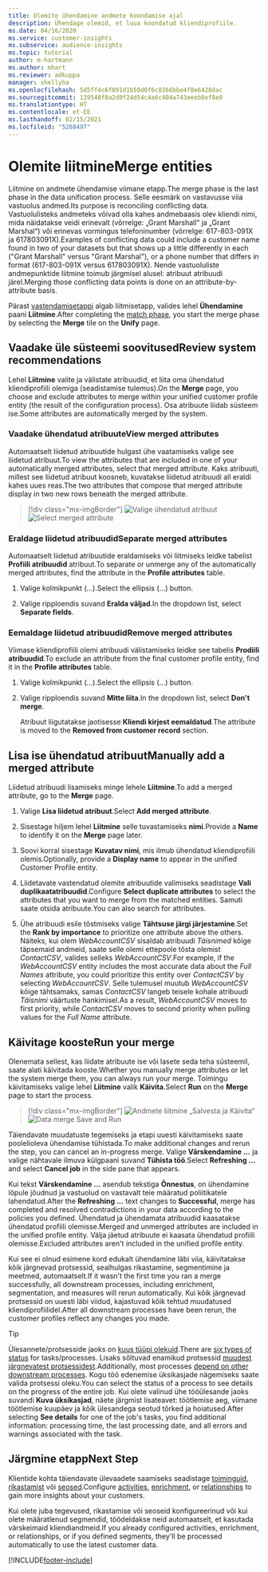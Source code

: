 ```yaml
---
title: Olemite ühendamine andmete koondamise ajal
description: Ühendage olemid, et luua koondatud kliendiprofiile.
ms.date: 04/16/2020
ms.service: customer-insights
ms.subservice: audience-insights
ms.topic: tutorial
author: m-hartmann
ms.author: mhart
ms.reviewer: adkuppa
manager: shellyha
ms.openlocfilehash: 5d5ff4c6f091d1b50d0f6c8366bbe4f0e6428dac
ms.sourcegitcommit: 139548f8a2d0f24d54c4a6c404a743eeeb8ef8e0
ms.translationtype: HT
ms.contentlocale: et-EE
ms.lasthandoff: 02/15/2021
ms.locfileid: "5268497"
---
```

# <a name="merge-entities"></a><span data-ttu-id="e847b-103">Olemite liitmine</span><span class="sxs-lookup"><span data-stu-id="e847b-103">Merge entities</span></span>

<span data-ttu-id="e847b-104">Liitmine on andmete ühendamise viimane etapp.</span><span class="sxs-lookup"><span data-stu-id="e847b-104">The merge phase is the last phase in the data unification process.</span></span> <span data-ttu-id="e847b-105">Selle eesmärk on vastavusse viia vastuolus andmed.</span><span class="sxs-lookup"><span data-stu-id="e847b-105">Its purpose is reconciling conflicting data.</span></span> <span data-ttu-id="e847b-106">Vastuolulisteks andmeteks võivad olla kahes andmebaasis olev kliendi nimi, mida näidatakse veidi erinevalt (võrrelge: „Grant Marshall“ ja „Grant Marshal“) või erinevas vormingus telefoninumber (võrrelge: 617-803-091X ja 617803091X).</span><span class="sxs-lookup"><span data-stu-id="e847b-106">Examples of conflicting data could include a customer name found in two of your datasets but that shows up a little differently in each ("Grant Marshall" versus "Grant Marshal"), or a phone number that differs in format (617-803-091X versus 617803091X).</span></span> <span data-ttu-id="e847b-107">Nende vastuoluliste andmepunktide liitmine toimub järgmisel alusel: atribuut atribuudi järel.</span><span class="sxs-lookup"><span data-stu-id="e847b-107">Merging those conflicting data points is done on an attribute-by-attribute basis.</span></span>

<span data-ttu-id="e847b-108">Pärast [vastendamisetappi](match-entities.md) algab liitmisetapp, valides lehel **Ühendamine** paani **Liitmine**.</span><span class="sxs-lookup"><span data-stu-id="e847b-108">After completing the [match phase](match-entities.md), you start the merge phase by selecting the **Merge** tile on the **Unify** page.</span></span>

## <a name="review-system-recommendations"></a><span data-ttu-id="e847b-109">Vaadake üle süsteemi soovitused</span><span class="sxs-lookup"><span data-stu-id="e847b-109">Review system recommendations</span></span>

<span data-ttu-id="e847b-110">Lehel **Liitmine** valite ja välistate atribuudid, et liita oma ühendatud kliendiprofiili olemiga (seadistamise tulemus).</span><span class="sxs-lookup"><span data-stu-id="e847b-110">On the **Merge** page, you choose and exclude attributes to merge within your unified customer profile entity (the result of the configuration process).</span></span> <span data-ttu-id="e847b-111">Osa atribuute liidab süsteem ise.</span><span class="sxs-lookup"><span data-stu-id="e847b-111">Some attributes are automatically merged by the system.</span></span>

### <a name="view-merged-attributes"></a><span data-ttu-id="e847b-112">Vaadake ühendatud atribuute</span><span class="sxs-lookup"><span data-stu-id="e847b-112">View merged attributes</span></span>

<span data-ttu-id="e847b-113">Automaatselt liidetud atribuutide hulgast ühe vaatamiseks valige see liidetud atribuut.</span><span class="sxs-lookup"><span data-stu-id="e847b-113">To view the attributes that are included in one of your automatically merged attributes, select that merged attribute.</span></span> <span data-ttu-id="e847b-114">Kaks atribuuti, millest see liidetud atribuut koosneb, kuvatakse liidetud atribuudi all eraldi kahes uues reas.</span><span class="sxs-lookup"><span data-stu-id="e847b-114">The two attributes that compose that merged attribute display in two new rows beneath the merged attribute.</span></span>

> [!div class="mx-imgBorder"]
> <span data-ttu-id="e847b-115">![Valige ühendatud atribuut](media/configure-data-merge-profile-attributes.png "Valige ühendatud atribuut")</span><span class="sxs-lookup"><span data-stu-id="e847b-115">![Select merged attribute](media/configure-data-merge-profile-attributes.png "Select merged attribute")</span></span>

### <a name="separate-merged-attributes"></a><span data-ttu-id="e847b-116">Eraldage liidetud atribuudid</span><span class="sxs-lookup"><span data-stu-id="e847b-116">Separate merged attributes</span></span>

<span data-ttu-id="e847b-117">Automaatselt liidetud atribuutide eraldamiseks või liitmiseks leidke tabelist **Profiili atribuudid** atribuut.</span><span class="sxs-lookup"><span data-stu-id="e847b-117">To separate or unmerge any of the automatically merged attributes, find the attribute in the **Profile attributes** table.</span></span>

1. <span data-ttu-id="e847b-118">Valige kolmikpunkt (...).</span><span class="sxs-lookup"><span data-stu-id="e847b-118">Select the ellipsis (...) button.</span></span>
  
2. <span data-ttu-id="e847b-119">Valige ripploendis suvand **Eralda väljad**.</span><span class="sxs-lookup"><span data-stu-id="e847b-119">In the dropdown list, select **Separate fields**.</span></span>

### <a name="remove-merged-attributes"></a><span data-ttu-id="e847b-120">Eemaldage liidetud atribuudid</span><span class="sxs-lookup"><span data-stu-id="e847b-120">Remove merged attributes</span></span>

<span data-ttu-id="e847b-121">Viimase kliendiprofiili olemi atribuudi välistamiseks leidke see tabelis **Prodiili atribuudid**.</span><span class="sxs-lookup"><span data-stu-id="e847b-121">To exclude an attribute from the final customer profile entity, find it in the **Profile attributes** table.</span></span>

1. <span data-ttu-id="e847b-122">Valige kolmikpunkt (...).</span><span class="sxs-lookup"><span data-stu-id="e847b-122">Select the ellipsis (...) button.</span></span>
  
2. <span data-ttu-id="e847b-123">Valige ripploendis suvand **Mitte liita**.</span><span class="sxs-lookup"><span data-stu-id="e847b-123">In the dropdown list, select **Don't merge**.</span></span>

   <span data-ttu-id="e847b-124">Atribuut liigutatakse jaotisesse **Kliendi kirjest eemaldatud**.</span><span class="sxs-lookup"><span data-stu-id="e847b-124">The attribute is moved to the **Removed from customer record** section.</span></span>

## <a name="manually-add-a-merged-attribute"></a><span data-ttu-id="e847b-125">Lisa ise ühendatud atribuut</span><span class="sxs-lookup"><span data-stu-id="e847b-125">Manually add a merged attribute</span></span>

<span data-ttu-id="e847b-126">Liidetud atribuudi lisamiseks minge lehele **Liitmine**.</span><span class="sxs-lookup"><span data-stu-id="e847b-126">To add a merged attribute, go to the **Merge** page.</span></span>

1. <span data-ttu-id="e847b-127">Valige **Lisa liidetud atribuut**.</span><span class="sxs-lookup"><span data-stu-id="e847b-127">Select **Add merged attribute**.</span></span>

2. <span data-ttu-id="e847b-128">Sisestage hiljem lehel **Liitmine** selle tuvastamiseks **nimi**.</span><span class="sxs-lookup"><span data-stu-id="e847b-128">Provide a **Name** to identify it on the **Merge** page later.</span></span>

3. <span data-ttu-id="e847b-129">Soovi korral sisestage **Kuvatav nimi**, mis ilmub ühendatud kliendiprofiili olemis.</span><span class="sxs-lookup"><span data-stu-id="e847b-129">Optionally, provide a **Display name** to appear in the unified Customer Profile entity.</span></span>

4. <span data-ttu-id="e847b-130">Liidetavate vastendatud olemite atribuutide valimiseks seadistage **Vali duplikaatatribuudid**.</span><span class="sxs-lookup"><span data-stu-id="e847b-130">Configure **Select duplicate attributes** to select the attributes that you want to merge from the matched entities.</span></span> <span data-ttu-id="e847b-131">Samuti saate otsida atribuute.</span><span class="sxs-lookup"><span data-stu-id="e847b-131">You can also search for attributes.</span></span>

5. <span data-ttu-id="e847b-132">Ühe atribuudi esile tõstmiseks valige **Tähtsuse järgi järjestamine**.</span><span class="sxs-lookup"><span data-stu-id="e847b-132">Set the **Rank by importance** to prioritize one attribute above the others.</span></span> <span data-ttu-id="e847b-133">Näiteks, kui olem *WebAccountCSV* sisaldab atribuudi *Täisnimed* kõige täpsemaid andmeid, saate selle olemi ettepoole tõsta olemist *ContactCSV*, valides selleks *WebAccountCSV*.</span><span class="sxs-lookup"><span data-stu-id="e847b-133">For example, if the *WebAccountCSV* entity includes the most accurate data about the *Full Names* attribute, you could prioritize this entity over *ContactCSV* by selecting *WebAccountCSV*.</span></span> <span data-ttu-id="e847b-134">Selle tulemusel muutub *WebAccountCSV* kõige tähtsamaks, samas *ContactCSV* langeb teisele kohale atribuudi *Täisnimi* väärtuste hankimisel.</span><span class="sxs-lookup"><span data-stu-id="e847b-134">As a result, *WebAccountCSV* moves to first priority, while *ContactCSV* moves to second priority when pulling values for the *Full Name* attribute.</span></span>

## <a name="run-your-merge"></a><span data-ttu-id="e847b-135">Käivitage kooste</span><span class="sxs-lookup"><span data-stu-id="e847b-135">Run your merge</span></span>

<span data-ttu-id="e847b-136">Olenemata sellest, kas liidate atribuute ise või lasete seda teha süsteemil, saate alati käivitada kooste.</span><span class="sxs-lookup"><span data-stu-id="e847b-136">Whether you manually merge attributes or let the system merge them, you can always run your merge.</span></span> <span data-ttu-id="e847b-137">Toimingu käivitamiseks valige lehel **Liitmine** valik **Käivita**.</span><span class="sxs-lookup"><span data-stu-id="e847b-137">Select **Run** on the **Merge** page to start the process.</span></span>

> [!div class="mx-imgBorder"]
> <span data-ttu-id="e847b-138">![Andmete liitmine „Salvesta ja Käivita“](media/configure-data-merge-save-run.png "Andmete liitmine „Salvesta ja Käivita“")</span><span class="sxs-lookup"><span data-stu-id="e847b-138">![Data merge Save and Run](media/configure-data-merge-save-run.png "Data merge Save and Run")</span></span>

<span data-ttu-id="e847b-139">Täiendavate muudatuste tegemiseks ja etapi uuesti käivitamiseks saate poolelioleva ühendamise tühistada.</span><span class="sxs-lookup"><span data-stu-id="e847b-139">To make additional changes and rerun the step, you can cancel an in-progress merge.</span></span> <span data-ttu-id="e847b-140">Valige **Värskendamine ...** ja valige nähtavale ilmuva külgpaani suvand **Tühista töö**.</span><span class="sxs-lookup"><span data-stu-id="e847b-140">Select **Refreshing ...** and select **Cancel job**  in the side pane that appears.</span></span>

<span data-ttu-id="e847b-141">Kui tekst **Värskendamine ...** asendub tekstiga **Õnnestus**, on ühendamine lõpule jõudnud ja vastuolud on vastavalt teie määratud poliitikatele lahendatud.</span><span class="sxs-lookup"><span data-stu-id="e847b-141">After the **Refreshing ...** text changes to **Successful**, merge has completed and resolved contradictions in your data according to the policies you defined.</span></span> <span data-ttu-id="e847b-142">Ühendatud ja ühendamata atribuudid kaasatakse ühendatud profiili olemisse.</span><span class="sxs-lookup"><span data-stu-id="e847b-142">Merged and unmerged attributes are included in the unified profile entity.</span></span> <span data-ttu-id="e847b-143">Välja jäetud atribuute ei kaasata ühendatud profiili olemisse.</span><span class="sxs-lookup"><span data-stu-id="e847b-143">Excluded attributes aren't included in the unified profile entity.</span></span>

<span data-ttu-id="e847b-144">Kui see ei olnud esimene kord edukalt ühendamine läbi viia, käivitatakse kõik järgnevad protsessid, sealhulgas rikastamine, segmentimine ja meetmed, automaatselt.</span><span class="sxs-lookup"><span data-stu-id="e847b-144">If it wasn't the first time you ran a merge successfully, all downstream processes, including enrichment, segmentation, and measures will rerun automatically.</span></span> <span data-ttu-id="e847b-145">Kui kõik järgnevad protsessid on uuesti läbi viidud, kajastuvad kõik tehtud muudatused kliendiprofiilidel.</span><span class="sxs-lookup"><span data-stu-id="e847b-145">After all downstream processes have been rerun, the customer profiles reflect any changes you made.</span></span>

> [!TIP]
> <span data-ttu-id="e847b-146">Ülesannete/protsesside jaoks on [kuus tüüpi olekuid](system.md#status-types).</span><span class="sxs-lookup"><span data-stu-id="e847b-146">There are [six types of status](system.md#status-types) for tasks/processes.</span></span> <span data-ttu-id="e847b-147">Lisaks sõltuvad enamikud protsessid [muudest järgnevatest protsessidest](system.md#refresh-policies).</span><span class="sxs-lookup"><span data-stu-id="e847b-147">Additionally, most processes [depend on other downstream processes](system.md#refresh-policies).</span></span> <span data-ttu-id="e847b-148">Kogu töö edenemise üksikasjade nägemiseks saate valida protsessi oleku.</span><span class="sxs-lookup"><span data-stu-id="e847b-148">You can select the status of a process to see details on the progress of the entire job.</span></span> <span data-ttu-id="e847b-149">Kui olete valinud ühe tööülesande jaoks suvandi **Kuva üksikasjad**, näete järgmist lisateavet: töötlemise aeg, viimane töötlemise kuupäev ja kõik ülesandega seotud tõrked ja hoiatused.</span><span class="sxs-lookup"><span data-stu-id="e847b-149">After selecting **See details** for one of the job's tasks, you find additional information: processing time, the last processing date, and all errors and warnings associated with the task.</span></span>

## <a name="next-step"></a><span data-ttu-id="e847b-150">Järgmine etapp</span><span class="sxs-lookup"><span data-stu-id="e847b-150">Next Step</span></span>

<span data-ttu-id="e847b-151">Klientide kohta täiendavate ülevaadete saamiseks seadistage [toiminguid](activities.md), [rikastamist](enrichment-microsoft-graph.md) või [seosed](relationships.md).</span><span class="sxs-lookup"><span data-stu-id="e847b-151">Configure [activities](activities.md), [enrichment](enrichment-microsoft-graph.md), or [relationships](relationships.md) to gain more insights about your customers.</span></span>

<span data-ttu-id="e847b-152">Kui olete juba tegevused, rikastamise või seoseid konfigureerinud või kui olete määratlenud segmendid, töödeldakse neid automaatselt, et kasutada värskeimaid kliendiandmeid.</span><span class="sxs-lookup"><span data-stu-id="e847b-152">If you already configured activities, enrichment, or relationships, or if you defined segments, they'll be processed automatically to use the latest customer data.</span></span>




[!INCLUDE[footer-include](../includes/footer-banner.md)]